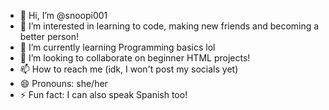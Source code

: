 - 👋 Hi, I’m @snoopi001
- 👀 I’m interested in learning to code, making new friends and becoming a better person!
- 🌱 I’m currently learning Programming basics lol
- 💞️ I’m looking to collaborate on beginner HTML projects!
- 📫 How to reach me (idk, I won't post my socials yet)
- 😄 Pronouns: she/her
- ⚡ Fun fact: I can also speak Spanish too!

<!---
snoopi001/snoopi001 is a ✨ special ✨ repository because its `README.md` (this file) appears on your GitHub profile.
You can click the Preview link to take a look at your changes.
--->
